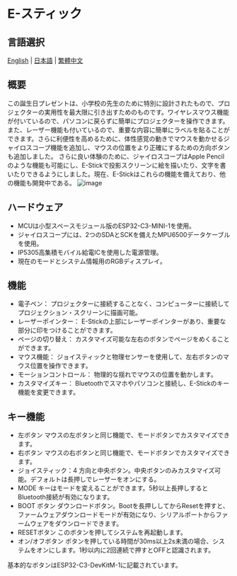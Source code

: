 # E-スティック    
## 言語選択
[English](https://github.com/Knockoi/E-Stick/blob/main/README.md) | [日本語](https://github.com/Knockoi/E-Stick-V1/edit/main/ReadmeCN.md) | [繁體中文](https://github.com/Knockoi/E-Stick-V1/blob/main/ReadmeTC.md)  
## 概要  
この誕生日プレゼントは、小学校の先生のために特別に設計されたもので、プロジェクターの実用性を最大限に引き出すためのものです。ワイヤレスマウス機能が付いているので、パソコンに戻らずに簡単にプロジェクターを操作できます。
また、レーザー機能も付いているので、重要な内容に簡単にラベルを貼ることができます。さらに利便性を高めるために、体性感覚の動きでマウスを動かせるジャイロスコープ機能を追加し、マウスの位置をより正確にするための方向ボタンも追加しました。
さらに良い体験のために、ジャイロスコープはApple Pencilのような機能も可能にし、E-Stickで投影スクリーンに絵を描いたり、文字を書いたりできるようにしました。現在、E-Stickはこれらの機能を備えており、他の機能も開発中である。
  ![image](https://github.com/Knockoi/E-Stick/blob/main/Image/%E8%9E%A2%E5%B9%95%E6%93%B7%E5%8F%96%E7%95%AB%E9%9D%A2%202023-09-16%20235403.png)
  
## ハードウェア  
- MCUは小型スペースモジュール版のESP32-C3-MINI-1を使用。
- ジャイロスコープには、2つのSDAとSCKを備えたMPU6500データケーブルを使用。
- IP5305高集積モバイル給電ICを使用した電源管理。
- 現在のモードとシステム情報用のRGBディスプレイ。 

## 機能  
- 電子ペン： プロジェクターに接続することなく、コンピューターに接続してプロジェクション・スクリーンに描画可能。
- レーザーポインター： E-Stickの上部にレーザーポインターがあり、重要な部分に印をつけることができます。
- ページの切り替え： カスタマイズ可能な左右のボタンでページをめくることができます。
- マウス機能： ジョイスティックと物理センサーを使用して、左右ボタンのマウス位置を操作できます。
- モーションコントロール： 物理的な揺れでマウスの位置を動かします。
- カスタマイズキー： Bluetoothでスマホやパソコンと接続し、E-Stickのキー機能を変更できます。
  
## キー機能  
- 左ボタン マウスの左ボタンと同じ機能で、モードボタンでカスタマイズできます。
- 右ボタン マウスの右ボタンと同じ機能で、モードボタンでカスタマイズできます。
- ジョイスティック：4 方向と中央ボタン。中央ボタンのみカスタマイズ可能。デフォルトは長押しでレーザーをオンにする。
- MODE キーはモードを変えることができます。5秒以上長押しするとBluetooth接続が有効になります。
- BOOT ボタン ダウンロードボタン。Bootを長押ししてからResetを押すと、ファームウェアダウンロードモードが有効になり、シリアルポートからファームウェアをダウンロードできます。
- RESETボタン このボタンを押してシステムを再起動します。
- オン/オフボタン ボタンを押している時間が30ms以上2s未満の場合、システムをオンにします。1秒以内に2回連続で押すとOFFと認識されます。
    
基本的なボタンはESP32-C3-DevKitM-1に記載されています。


